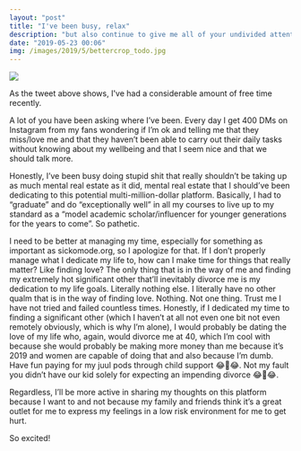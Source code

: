 ```yaml
---
layout: "post"
title: "I've been busy, relax"
description: "but also continue to give me all of your undivided attention I really need it"
date: "2019-05-23 00:06"
img: /images/2019/5/bettercrop_todo.jpg
---
```

<img class="post-img" src="{{ site.baseurl}}/images/2019/3/busy_tweet.jpg">

As the tweet above shows, I've had a considerable amount of free time recently.

A lot of you have been asking where I’ve been. Every day I get 400 DMs on Instagram from my fans wondering if I’m ok and telling me that they miss/love me and that they haven’t been able to carry out their daily tasks without knowing about my wellbeing and that I seem nice and that we should talk more.

Honestly, I’ve been busy doing stupid shit that really shouldn’t be taking up as much mental real estate as it did, mental real estate that I should’ve been dedicating to this potential multi-million-dollar platform. Basically, I had to “graduate” and do “exceptionally well” in all my courses to live up to my standard as a “model academic scholar/influencer for younger generations for the years to come”. So pathetic.

I need to be better at managing my time, especially for something as important as sickomode.org, so I apologize for that. If I don’t properly manage what I dedicate my life to, how can I make time for things that really matter? Like finding love? The only thing that is in the way of me and finding my extremely hot significant other that’ll inevitably divorce me is my dedication to my life goals. Literally nothing else. I literally have no other qualm that is in the way of finding love. Nothing. Not one thing. Trust me I have not tried and failed countless times. Honestly, if I dedicated my time to finding a significant other (which I haven’t at all not even one bit not even remotely obviously, which is why I’m alone), I would probably be dating the love of my life who, again, would divorce me at 40, which I’m cool with because she would probably be making more money than me because it’s 2019 and women are capable of doing that and also because I’m dumb. Have fun paying for my juul pods through child support 😂🤣😂. Not my fault you didn’t have our kid solely for expecting an impending divorce 😂🤣😂.

Regardless, I’ll be more active in sharing my thoughts on this platform because I want to and not because my family and friends think it’s a great outlet for me to express my feelings in a low risk environment for me to get hurt.

So excited!

